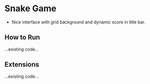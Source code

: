 # Snake Game

- Nice interface with grid background and dynamic score in title bar.

## How to Run

...existing code...

## Extensions

...existing code...
